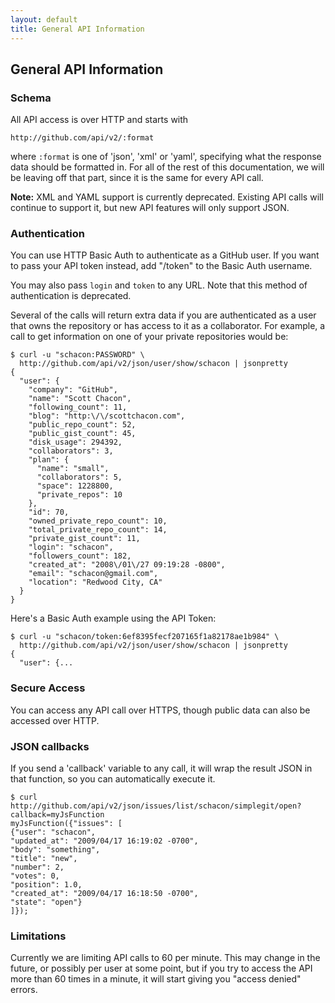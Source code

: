 ```yaml
---
layout: default
title: General API Information
---
```


## General API Information ##

### Schema ###

All API access is over HTTP and starts with

    http://github.com/api/v2/:format

where `:format` is one of 'json', 'xml' or 'yaml', specifying what the
response data should be formatted in.  For all of the rest of this
documentation, we will be leaving off that part, since it is the same
for every API call.

**Note:** XML and YAML support is currently deprecated.  Existing API calls 
will continue to support it, but new API features will only support JSON.

### Authentication ###

You can use HTTP Basic Auth to authenticate as a GitHub user.  If you want to pass your API token instead, add "/token" to the Basic Auth username.

You may also pass `login` and `token` to any URL. Note that this method
of authentication is deprecated.

Several of the calls will return extra data if you are authenticated
as a user that owns the repository or has access to it as a
collaborator.  For example, a call to get information on one of your
private repositories would be:

    $ curl -u "schacon:PASSWORD" \
      http://github.com/api/v2/json/user/show/schacon | jsonpretty
    {
      "user": {
        "company": "GitHub",
        "name": "Scott Chacon",
        "following_count": 11,
        "blog": "http:\/\/scottchacon.com",
        "public_repo_count": 52,
        "public_gist_count": 45,
        "disk_usage": 294392,
        "collaborators": 3,
        "plan": {
          "name": "small",
          "collaborators": 5,
          "space": 1228800,
          "private_repos": 10
        },
        "id": 70,
        "owned_private_repo_count": 10,
        "total_private_repo_count": 14,
        "private_gist_count": 11,
        "login": "schacon",
        "followers_count": 182,
        "created_at": "2008\/01\/27 09:19:28 -0800",
        "email": "schacon@gmail.com",
        "location": "Redwood City, CA"
      }
    }

Here's a Basic Auth example using the API Token:

    $ curl -u "schacon/token:6ef8395fecf207165f1a82178ae1b984" \
      http://github.com/api/v2/json/user/show/schacon | jsonpretty
    {
      "user": {...

### Secure Access ###

You can access any API call over HTTPS, though public data can also be
accessed over HTTP.

### JSON callbacks ###

If you send a 'callback' variable to any call, it will wrap the result
JSON in that function, so you can automatically execute it.

    $ curl http://github.com/api/v2/json/issues/list/schacon/simplegit/open?callback=myJsFunction
    myJsFunction({"issues": [
    {"user": "schacon",
    "updated_at": "2009/04/17 16:19:02 -0700",
    "body": "something",
    "title": "new",
    "number": 2,
    "votes": 0,
    "position": 1.0,
    "created_at": "2009/04/17 16:18:50 -0700",
    "state": "open"}
    ]});

### Limitations ###

Currently we are limiting API calls to 60 per minute.  This may change
in the future, or possibly per user at some point, but if you try to
access the API more than 60 times in a minute, it will start giving
you "access denied" errors.
